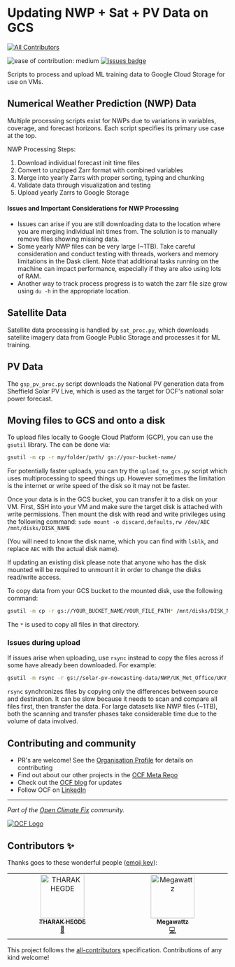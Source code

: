 # Updating NWP + Sat + PV Data on GCS
<!-- ALL-CONTRIBUTORS-BADGE:START - Do not remove or modify this section -->
[![All Contributors](https://img.shields.io/badge/all_contributors-2-orange.svg?style=flat-square)](#contributors-)
<!-- ALL-CONTRIBUTORS-BADGE:END -->

![ease of contribution: medium](https://img.shields.io/badge/ease%20of%20contribution:%20medium-f4900c)
[![issues badge](https://img.shields.io/github/issues/openclimatefix/forecast-data-prep?color=FFAC5F)](https://github.com/openclimatefix/forecast-data-prep/issues?q=is%3Aissue+is%3Aopen+sort%3Aupdated-desc)

Scripts to process and upload ML training data to Google Cloud Storage for use on VMs.

## Numerical Weather Prediction (NWP) Data

Multiple processing scripts exist for NWPs due to variations in variables, coverage, and forecast horizons. Each script specifies its primary use case at the top.

NWP Processing Steps:

1. Download individual forecast init time files
2. Convert to unzipped Zarr format with combined variables
3. Merge into yearly Zarrs with proper sorting, typing and chunking
4. Validate data through visualization and testing
5. Upload yearly Zarrs to Google Storage

#### Issues and Important Considerations for NWP Processing

- Issues can arise if you are still downloading data to the location where you are merging individual init times from. The solution is to manually remove files showing missing data.
- Some yearly NWP files can be very large (~1TB). Take careful consideration and conduct testing with threads, workers and memory limitations in the Dask client. Note that additional tasks running on the machine can impact performance, especially if they are also using lots of RAM.
- Another way to track process progress is to watch the zarr file size grow using `du -h` in the appropriate location.

## Satellite Data

Satellite data processing is handled by `sat_proc.py`, which downloads satellite imagery data from Google Public Storage and processes it for ML training.

## PV Data

The `gsp_pv_proc.py` script downloads the National PV generation data from Sheffield Solar PV Live, which is used as the target for OCF's national solar power forecast.

## Moving files to GCS and onto a disk

To upload files locally to Google Cloud Platform (GCP), you can use the `gsutil` library. The can be done via:

```bash
gsutil -m cp -r my/folder/path/ gs://your-bucket-name/
```

For potentially faster uploads, you can try the `upload_to_gcs.py` script which uses multiprocessing to speed things up. However sometimes the limitation is the internet or write speed of the disk so it may not be faster.

Once your data is in the GCS bucket, you can transfer it to a disk on your VM. First, SSH into your VM and make sure the target disk is attached with write permissions. Then mount the disk with read and write privileges using the following command:
`sudo mount -o discard,defaults,rw /dev/ABC /mnt/disks/DISK_NAME`

(You will need to know the disk name, which you can find with `lsblk`, and replace `ABC` with the actual disk name).

If updating an existing disk please note that anyone who has the disk mounted will be required to unmount it in order to change the disks read/write access.

To copy data from your GCS bucket to the mounted disk, use the following command:

```bash
gsutil -m cp -r gs://YOUR_BUCKET_NAME/YOUR_FILE_PATH* /mnt/disks/DISK_NAME/folder
```

The `*` is used to copy all files in that directory.

### Issues during upload

If issues arise when uploading, use `rsync` instead to copy the files across if some have already been downloaded. For example:
```bash
gsutil -m rsync -r gs://solar-pv-nowcasting-data/NWP/UK_Met_Office/UKV_extended/UKV_2023.zarr/ /mnt/disks/gcp_data/nwp/ukv/ukv_ext/UKV_2023.zarr/
```

`rsync` synchronizes files by copying only the differences between source and destination. It can be slow because it needs to scan and compare all files first, then transfer the data. For large datasets like NWP files (~1TB), both the scanning and transfer phases take considerable time due to the volume of data involved.

## Contributing and community

- PR's are welcome! See the [Organisation Profile](https://github.com/openclimatefix) for details on contributing
- Find out about our other projects in the [OCF Meta Repo](https://github.com/openclimatefix/ocf-meta-repo)
- Check out the [OCF blog](https://openclimatefix.org/blog) for updates
- Follow OCF on [LinkedIn](https://uk.linkedin.com/company/open-climate-fix)

---

*Part of the [Open Climate Fix](https://github.com/orgs/openclimatefix/people) community.*

[![OCF Logo](https://cdn.prod.website-files.com/62d92550f6774db58d441cca/6324a2038936ecda71599a8b_OCF_Logo_black_trans.png)](https://openclimatefix.org)

## Contributors ✨

Thanks goes to these wonderful people ([emoji key](https://allcontributors.org/docs/en/emoji-key)):

<!-- ALL-CONTRIBUTORS-LIST:START - Do not remove or modify this section -->
<!-- prettier-ignore-start -->
<!-- markdownlint-disable -->
<table>
  <tbody>
    <tr>
      <td align="center" valign="top" width="14.28%"><a href="https://github.com/captainhaddock18"><img src="https://avatars.githubusercontent.com/u/120558797?v=4?s=100" width="100px;" alt="THARAK HEGDE "/><br /><sub><b>THARAK HEGDE </b></sub></a><br /><a href="https://github.com/openclimatefix/forecast-data-prep/commits?author=captainhaddock18" title="Documentation">📖</a></td>
      <td align="center" valign="top" width="14.28%"><a href="https://github.com/zakwatts"><img src="https://avatars.githubusercontent.com/u/47150349?v=4?s=100" width="100px;" alt="Megawattz"/><br /><sub><b>Megawattz</b></sub></a><br /><a href="https://github.com/openclimatefix/forecast-data-prep/commits?author=zakwatts" title="Code">💻</a></td>
    </tr>
  </tbody>
</table>

<!-- markdownlint-restore -->
<!-- prettier-ignore-end -->

<!-- ALL-CONTRIBUTORS-LIST:END -->

This project follows the [all-contributors](https://github.com/all-contributors/all-contributors) specification. Contributions of any kind welcome!